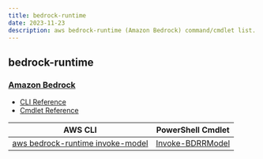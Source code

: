 ```yaml
---
title: bedrock-runtime
date: 2023-11-23
description: aws bedrock-runtime (Amazon Bedrock) command/cmdlet list.
---
```


## bedrock-runtime

### [Amazon Bedrock](https://aws.amazon.com/bedrock/)

* [CLI Reference](https://awscli.amazonaws.com/v2/documentation/api/latest/reference/bedrock-runtime/index.html)
* [Cmdlet Reference](https://docs.aws.amazon.com/powershell/latest/reference/items/BedrockRuntime_cmdlets.html)

|AWS CLI|PowerShell Cmdlet|
|----|----|
|[aws bedrock-runtime invoke-model](https://awscli.amazonaws.com/v2/documentation/api/latest/reference/bedrock-runtime/invoke-model.html)|[Invoke-BDRRModel](https://docs.aws.amazon.com/powershell/latest/reference/items/Invoke-BDRRModel.html)|

